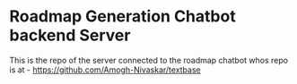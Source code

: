 # Roadmap Generation Chatbot backend Server

This is the repo of the server connected to the roadmap chatbot whos repo is at - https://github.com/Amogh-Nivaskar/textbase

